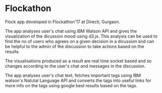 # Flockathon

Flock app developed in Flockathon'17 at Directi, Gurgaon.

The app analyses user's chat using IBM Watson API and gives the visualization of the dicussion mood using d3.js. This analysis can be used to find the no of users who agrees on a given decision in a dicussion and can be helpful to the admin of the discussion to take actions based on the results.

The visualisations produced as a result are real time socket based and so changes according to the user's chat and messages in the discussion.


The app analyses user's chat text, fetches important tags using IBM watson's Natutal Language API and converts the tags into useful links for more info on the tags using google best results based on the tags.



